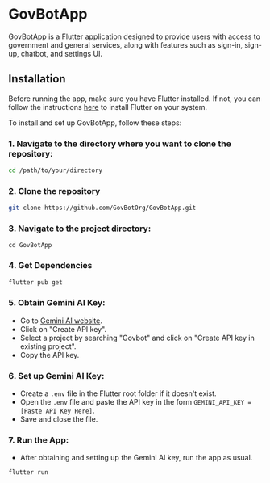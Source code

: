 # GovBotApp

GovBotApp is a Flutter application designed to provide users with access to government and general services, along with features such as sign-in, sign-up, chatbot, and settings UI.

## Installation

Before running the app, make sure you have Flutter installed. If not, you can follow the instructions [here](https://flutter.dev/docs/get-started/install) to install Flutter on your system.

To install and set up GovBotApp, follow these steps:

### 1. **Navigate to the directory where you want to clone the repository:**

```bash
cd /path/to/your/directory
```
### 2. **Clone the repository**

```bash
git clone https://github.com/GovBotOrg/GovBotApp.git
```
### 3. **Navigate to the project directory:**

```
cd GovBotApp
```

### 4. **Get Dependencies**

```bash
flutter pub get
```

### 5. Obtain Gemini AI Key:

- Go to [Gemini AI website](https://www.geminiai.com/).
- Click on "Create API key".
- Select a project by searching "Govbot" and click on "Create API key in existing project".
- Copy the API key.

### 6. Set up Gemini AI Key:

- Create a `.env` file in the Flutter root folder if it doesn't exist.
- Open the `.env` file and paste the API key in the form `GEMINI_API_KEY = [Paste API Key Here]`.
- Save and close the file.

### 7. Run the App:

- After obtaining and setting up the Gemini AI key, run the app as usual.
  
```bash
flutter run
```


   
